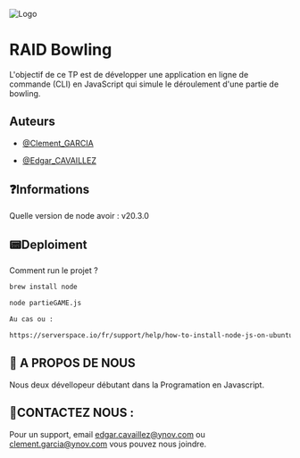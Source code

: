 
![Logo](https://img.freepik.com/premium-vector/bowling-logo-labels-badges_266639-32.jpg?w=2000)


# RAID Bowling

L'objectif de ce TP est de développer une application en ligne de commande (CLI) en JavaScript qui simule le déroulement d'une partie de bowling.

## Auteurs

- [@Clement_GARCIA](https://ytrack.learn.ynov.com/git/gclement)

- [@Edgar_CAVAILLEZ](https://ytrack.learn.ynov.com/git/cedgar)
## ❓Informations

Quelle version de node avoir : v20.3.0

## 📟Deploiment

Comment run le projet ?

```bash
brew install node
```
```bash
node partieGAME.js
```
```bash
Au cas ou : 

https://serverspace.io/fr/support/help/how-to-install-node-js-on-ubuntu-20-04/?attempt=1

```
## 🚀 A PROPOS DE NOUS
Nous deux dévellopeur débutant dans la Programation en Javascript.

## 📌CONTACTEZ NOUS :

Pour un support, email edgar.cavaillez@ynov.com ou clement.garcia@ynov.com vous pouvez nous joindre.

